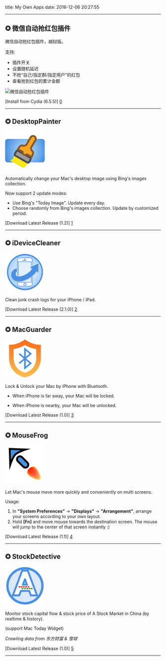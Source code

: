 title: My Own Apps
date: 2016-12-06 20:27:55

-----

## ✪ 微信自动抢红包插件

微信自动抢红包插件，越狱版。

支持:

* 插件开关
* 设置随机延迟
* 不抢“自己/指定群/指定用户”的红包
* 查看抢到红包的累计金额

![微信自动抢红包插件](/apps/WeChatRedEnvelop.png)

[Install from Cydia (6.5.5)] [0]

-----

## ✪ DesktopPainter

![DesktopPainter](/apps/DesktopPainter.png)

Automatically change your Mac's desktop image using Bing's images collection.

Now support 2 update modes:

* Use Bing's "Today Image". Update every day.
* Choose randomly from Bing's images collection. Update by customized period.

[Download Latest Release (1.2)] [1]

-----

## ✪ iDeviceCleaner

![iDeviceCleaner](/apps/iDeviceCleaner.png)

Clean junk crash logs for your iPhone / iPad.

[Download Latest Release (2.1.0)] [2]

-----

## ✪ MacGuarder

![MacGuarder](/apps/MacGuarder.png)

Lock & Unlock your Mac by iPhone with Bluetooth.

* When iPhone is far away, your Mac will be locked.

* When iPhone is nearby, your Mac will be unlocked.

[Download Latest Release (1.0)] [3]

-----

## ✪ MouseFrog

![MouseFrog](/apps/MouseFrog.png)

Let Mac's mouse move more quickly and conveniently on multi screens.

Usage:

1. In **"System Preferences"** -> **"Displays"** -> **"Arrangement"**, arrange your screens according to your own layout.
2. Hold **[Fn]** and move mouse towards the destination screen. The mouse will jump to the center of that screen instantly :)

[Download Latest Release (1.1)] [4]

-----

## ✪ StockDetective

![StockDetective](/apps/StockDetective.png)

Monitor stock capital flow & stock price of A Stock Market in China (by realtime & history).

(support Mac Today Widget)

*Crawling data from 东方财富 & 雪球*

[Download Latest Release (1.0)] [5]

-----

[0]: http://cydia.saurik.com/package/com.gokustudio.wechatredenvelop/
[1]: https://github.com/wzqcongcong/DesktopPainter/releases/download/1.2/DesktopPainter.app.zip
[2]: https://github.com/wzqcongcong/MyMobileCleaner/releases/download/2.1.0/iDeviceCleaner.app.zip
[3]: https://github.com/wzqcongcong/MacGuarder/releases/download/1.0/MacGuarder.app.zip
[4]: https://github.com/wzqcongcong/MouseFrog/releases/download/1.1/MouseFrog.app.zip
[5]: https://github.com/wzqcongcong/StockDetective/releases/download/1.0/StockDetective.app.zip
